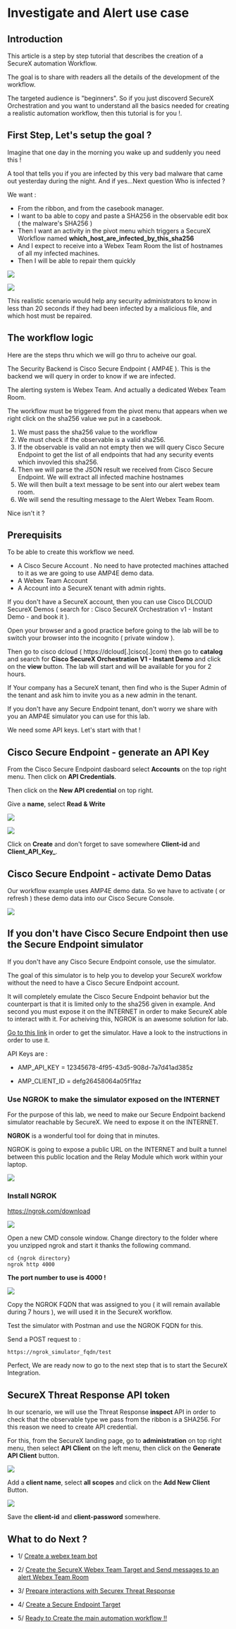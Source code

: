# Investigate and Alert use case
## Introduction

This article is a step by step tutorial that describes the creation of a SecureX automation Workflow.

The goal is to share with readers all the details of the development of the workflow.

The targeted audience is "beginners". So if you just discoverd SecureX Orchestration and you want to understand all the basics needed for creating a realistic automation workflow, then this tutorial is for you !.

## First Step, Let's setup the goal ?

Imagine that one day in the morning you wake up and suddenly you need this !

A tool that tells you if you are infected by this very bad malware that came out yesterday during the night. And if yes...Next question Who is infected ?

We want :

- From the ribbon, and from the casebook manager. 
- I want to ba able to copy and paste a SHA256 in the observable edit box ( the malware's SHA256 )
- Then I want an activity in the pivot menu which triggers a SecureX Workflow named **which_host_are_infected_by_this_sha256**
- And I expect to receive into a Webex Team Room the list of  hostnames of all my infected machines.
- Then I will be able to repair them quickly


![](img/13.png )

![](img/2.png )

This realistic scenario would help any security administrators to know in less than 20 seconds if they had been infected by a malicious file, and which host must be repaired.

## The workflow logic

Here are the steps thru which we will go thru to acheive our goal.

The Security Backend is Cisco Secure Endpoint ( AMP4E ). This is the backend we will query in order to know if we are infected.

The alerting system is Webex Team. And actually a dedicated Webex Team Room.

The workflow must be triggered from the pivot menu that appears when we right click on the sha256 value we put in a casebook.

1. We must pass the sha256 value to the workflow
2. We must check if the observable is a valid sha256.  
3. If the observable is valid an not empty then we will query Cisco Secure Endpoint to get the list of all endpoints that had any security events which invovled this sha256.
4. Then we will parse the JSON result we received from Cisco Secure Endpoint. We will extract all infected machine hostnames
5. We will then built a text message to be sent into our alert webex team room.
6. We will send the resulting message to the Alert Webex Team Room.

Nice isn't it ? 

## Prerequisits

To be able to create this workflow we need.

- A Cisco Secure Account . No need to have protected machines attached to it as we are going to use AMP4E demo data.
- A Webex Team Account
- A Account into a SecureX tenant with admin rights. 

If you don't have a SecureX account, then you can use Cisco DLCOUD SecureX Demos ( search for : Cisco SecureX Orchestration v1 - Instant Demo - and book it ).  

Open your browser and a good practice before going to the lab will be to switch your browser into the incognito ( private window ).

Then go to cisco dcloud ( https://dcloud[.]cisco[.]com) then go to **catalog** and search for **Cisco SecureX Orchestration V1 - Instant Demo** and click on the **view** button.  The lab will start and will be available for you for 2 hours.

If Your company has a SecureX tenant, then find who is the Super Admin of the tenant and ask him to invite you as a new admin in the tenant.

If you don't have any Secure Endpoint tenant, don't worry we share with you an AMP4E simulator you can use for this lab.

We need some API keys.  Let's start with that !

## Cisco Secure Endpoint - generate an API Key

From the Cisco Secure Endpoint dasboard select **Accounts** on the top right menu. Then click on **API Credentials**.

Then click on the **New API credential** on top right.

Give a **name**, select **Read & Write**

![](img/4.png )

![](img/5.png )

Click on **Create** and don't forget to save somewhere **Client-id** and **Client_API_Key_**.

## Cisco Secure Endpoint - activate Demo Datas

Our workflow example uses AMP4E demo data. So we have to activate ( or refresh ) these demo data into our Cisco Secure Console.

![](img/3.png )


## If you don't have Cisco Secure Endpoint then use the Secure Endpoint simulator

If you don't have any Cisco Secure Endpoint console, use the simulator.

The goal of this simulator is to help you to develop your SecureX workfow without the need to have a Cisco Secure Endpoint account.

It will completely emulate the Cisco Secure Endpoint behavior but the counterpart is that it is limited only to the sha256 given in example. And second you must expose it on the INTERNET in order to make SecureX able to interact with it. For acheiving this, NGROK is an awesome solution for lab.

[Go to this link](https://github.com/pcardotatgit/python_challenges/tree/master/Preparation_challenges_for_Threat_Hunting_Mission/6-AMP_Threat_Hunting/amp_simulator) in order to get the simulator. Have a look to the instructions in order to use it.

API Keys are :

- AMP_API_KEY = 12345678-4f95-43d5-908d-7a7d41ad385z

- AMP_CLIENT_ID = defg26458064a05f1faz

### Use NGROK to make the simulator exposed on the INTERNET


For the purpose of this lab, we need to make our Secure Endpoint backend simulator reachable by SecureX. We need to expose it on the INTERNET.

**NGROK** is a wonderful tool for doing that in minutes. 

NGROK is going to expose a public URL on the INTERNET and built a tunnel between this public location and the Relay Module which work within your laptop.

![](img/9.png )

### Install NGROK

https://ngrok.com/download

![](img/7.png )

Open a new CMD console window.  Change directory to the folder where you unzipped ngrok and start it thanks the following command.

    cd {ngrok directory}
    ngrok http 4000

**The port number to use is 4000 !**

![](img/8.png )

Copy the NGROK FQDN that was assigned to you ( it will remain available during 7 hours ), we will used it in the SecureX workflow.

Test the simulator with Postman and use the NGROK FQDN for this.

Send a POST request to :

    https://ngrok_simulator_fqdn/test

Perfect,  We are ready now to go to the next step that is to start the SecureX Integration.

## SecureX Threat Response API token

In our scenario, we will use the Threat Response **inspect** API in order to check that the observable type we pass from the ribbon is a SHA256. For this reason we need to create API credential.

For this, from the SecureX landing page, go to **administration** on top right menu, then select **API Client** on the left menu, then click on the **Generate API Client**  button.

![](img/10.png )

Add a **client name**, select **all scopes** and click on the **Add New Client** Button.

![](img/11.png )

Save the **client-id** and **client-password** somewhere. 

## What to do Next ?

* 1/ [Create a webex team bot](https://github.com/pcardotatgit/Create_a_Webex_Team_Bot)
* 2/ [ Create the SecureX Webex Team Target and Send messages to an alert Webex Team Room ](https://github.com/pcardotatgit/SecureX_Workflows_and_Stuffs/tree/master/1-Create_a_Webex_Team_Bot_Target)

* 3/ [ Prepare interactions with Securex Threat Response  ](https://github.com/pcardotatgit/SecureX_Workflows_and_Stuffs/tree/master/7-ask_for_a_threat_response_token)
* 4/ [ Create a Secure Endpoint Target ](https://github.com/pcardotatgit/SecureX_Workflows_and_Stuffs/tree/master/4-Create_an_AMP_Target)
* 5/ [ Ready to Create the main automation workflow !! ](https://github.com/pcardotatgit/SecureX_Workflows_and_Stuffs/tree/master/8-detect_and_alert_workflow_lab/step-2)

